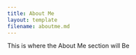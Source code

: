 ```yaml
---
title: About Me
layout: template
filename: aboutme.md
--- 
```


This is where the About Me section will Be
